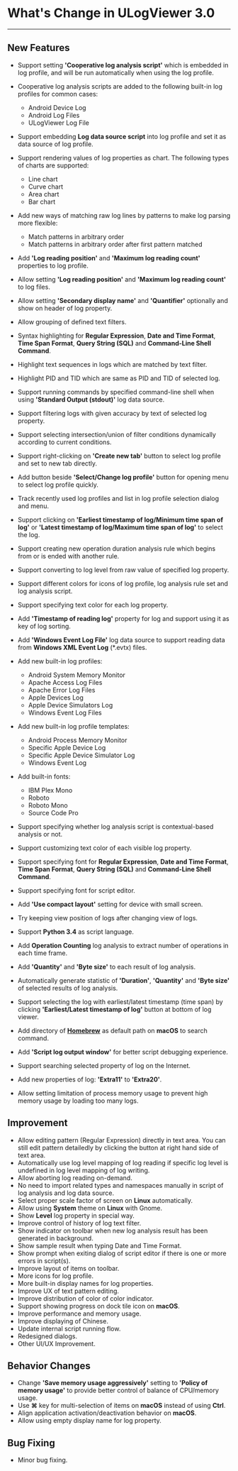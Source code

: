 ﻿# What's Change in ULogViewer 3.0
 ---

## New Features
+ Support setting **'Cooperative log analysis script'** which is embedded in log profile, and will be run automatically when using the log profile.
+ Cooperative log analysis scripts are added to the following built-in log profiles for common cases:
    + Android Device Log
    + Android Log Files
    + ULogViewer Log File
+ Support embedding **Log data source script** into log profile and set it as data source of log profile.
+ Support rendering values of log properties as chart. The following types of charts are supported:
    + Line chart
    + Curve chart
    + Area chart
    + Bar chart
+ Add new ways of matching raw log lines by patterns to make log parsing more flexible:
    + Match patterns in arbitrary order
    + Match patterns in arbitrary order after first pattern matched
+ Add **'Log reading position'** and **'Maximum log reading count'** properties to log profile.
+ Allow setting **'Log reading position'** and **'Maximum log reading count'** to log files.
+ Allow setting **'Secondary display name'** and **'Quantifier'** optionally and show on header of log property.
+ Allow grouping of defined text filters.
+ Syntax highlighting for **Regular Expression**, **Date and Time Format**, **Time Span Format**, **Query String (SQL)** and **Command-Line Shell Command**.
+ Highlight text sequences in logs which are matched by text filter.
+ Highlight PID and TID which are same as PID and TID of selected log.
+ Support running commands by specified command-line shell when using **'Standard Output (stdout)'** log data source.
+ Support filtering logs with given accuracy by text of selected log property.
+ Support selecting intersection/union of filter conditions dynamically according to current conditions.
+ Support right-clicking on **'Create new tab'** button to select log profile and set to new tab directly.
+ Add button beside **'Select/Change log profile'** button for opening menu to select log profile quickly.
+ Track recently used log profiles and list in log profile selection dialog and menu.
+ Support clicking on **'Earliest timestamp of log/Minimum time span of log'** or **'Latest timestamp of log/Maximum time span of log'** to select the log.
+ Support creating new operation duration analysis rule which begins from or is ended with another rule.
+ Support converting to log level from raw value of specified log property.
+ Support different colors for icons of log profile, log analysis rule set and log analysis script.
+ Support specifying text color for each log property.
+ Add **'Timestamp of reading log'** property for log and support using it as key of log sorting.
+ Add **'Windows Event Log File'** log data source to support reading data from **Windows XML Event Log** (*.evtx) files.
+ Add new built-in log profiles: 
    + Android System Memory Monitor
    + Apache Access Log Files
    + Apache Error Log Files
    + Apple Devices Log
    + Apple Device Simulators Log
    + Windows Event Log Files

+ Add new built-in log profile templates: 
    + Android Process Memory Monitor
    + Specific Apple Device Log
    + Specific Apple Device Simulator Log
    + Windows Event Log

+ Add built-in fonts:
    + IBM Plex Mono
    + Roboto
    + Roboto Mono
    + Source Code Pro

+ Support specifying whether log analysis script is contextual-based analysis or not.
+ Support customizing text color of each visible log property.
+ Support specifying font for **Regular Expression**, **Date and Time Format**, **Time Span Format**, **Query String (SQL)** and **Command-Line Shell Command**.
+ Support specifying font for script editor.
+ Add **'Use compact layout'** setting for device with small screen.
+ Try keeping view position of logs after changing view of logs.
+ Support **Python 3.4** as script language.
+ Add **Operation Counting** log analysis to extract number of operations in each time frame.
+ Add **'Quantity'** and **'Byte size'** to each result of log analysis.
+ Automatically generate statistic of **'Duration'**, **'Quantity'** and **'Byte size'** of selected results of log analysis.
+ Support selecting the log with earliest/latest timestamp (time span) by clicking **'Earliest/Latest timestamp of log'** button at bottom of log viewer.
+ Add directory of [**Homebrew**](https://brew.sh/) as default path on **macOS** to search command.
+ Add **'Script log output window'** for better script debugging experience.
+ Support searching selected property of log on the Internet.
+ Add new properties of log: **'Extra11'** to **'Extra20'**.
+ Allow setting limitation of process memory usage to prevent high memory usage by loading too many logs.

## Improvement
+ Allow editing pattern (Regular Expression) directly in text area. You can still edit pattern detailedly by clicking the button at right hand side of text area.
+ Automatically use log level mapping of log reading if specific log level is undefined in log level mapping of log writing.
+ Allow aborting log reading on-demand.
+ No need to import related types and namespaces manually in script of log analysis and log data source.
+ Select proper scale factor of screen on **Linux** automatically.
+ Allow using **System** theme on **Linux** with Gnome.
+ Show **Level** log property in special way.
+ Improve control of history of log text filter.
+ Show indicator on toolbar when new log analysis result has been generated in background.
+ Show sample result when typing Date and Time Format.
+ Show prompt when exiting dialog of script editor if there is one or more errors in script(s).
+ Improve layout of items on toolbar.
+ More icons for log profile.
+ More built-in display names for log properties.
+ Improve UX of text pattern editing.
+ Improve distribution of color of color indicator.
+ Support showing progress on dock tile icon on **macOS**.
+ Improve performance and memory usage.
+ Improve displaying of Chinese.
+ Update internal script running flow.
+ Redesigned dialogs.
+ Other UI/UX Improvement.

## Behavior Changes
+ Change **'Save memory usage aggressively'** setting to **'Policy of memory usage'** to provide better control of balance of CPU/memory usage. 
+ Use **⌘** key for multi-selection of items on **macOS** instead of using **Ctrl**.
+ Align application activation/deactivation behavior on **macOS**.
+ Allow using empty display name for log property.

## Bug Fixing
+ Minor bug fixing.